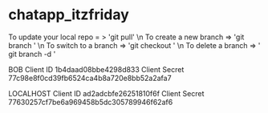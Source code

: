 # chatapp_itzfriday

To update your local repo = > 'git pull' \n
To create a new branch => 'git branch <branch-name>'  \n
To switch to a branch => 'git checkout <branch-name>'  \n
To delete a branch => ' git branch -d <branch-name>'  

BOB
Client ID
1b4daad08bbe4298d833
Client Secret
77c98e8f0cd39fb6524ca4b8a720e8bb52a2afa7

LOCALHOST
Client ID
ad2adcbfe26251810f6f
Client Secret
77630257cf7be6a969458b5dc305789946f62af6
